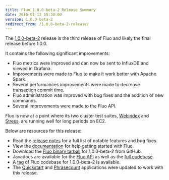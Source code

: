 ```yaml
---
title: Fluo 1.0.0-beta-2 Release Summary
date: 2016-01-12 15:30:00
version: 1.0.0-beta-2
redirect_from: /1.0.0-beta-2-release/
---
```


The [1.0.0-beta-2][release] release is the third release of Fluo and likely the final
release before 1.0.0.

It contains the following significant improvements:

 * Fluo metrics were improved and can now be sent to InfluxDB and viewed in Grafana.
 * Improvements were made to Fluo to make it work better with Apache Spark.
 * Several performances improvements were made to decrease transaction commit time.
 * Fluo administration was improved with bug fixes and the addition of new commands.
 * Several improvements were made to the Fluo API.

Fluo is now at a point where its two cluster test suites, [Webindex][webindex]
and [Stress][fluo-stress], are running well for long periods on EC2.

Below are resources for this release:

 * Read the [release notes][notes] for a full list of notable features and bug fixes.
 * View the [documentation][docs] for help getting started with Fluo.
 * Download the [Fluo binary tarball][release] for 1.0.0-beta-2 from GitHub.
 * Javadocs are available for the [Fluo API][apidocs-api] as well as the [full codebase][apidocs-full].
 * A [tag] of Fluo codebase for 1.0.0-beta-2 is available.
 * The [Quickstart] and [Phrasecount] applications were updated to work with this release.

[release]: https://github.com/fluo-io/fluo/releases/tag/1.0.0-beta-2
[notes]: /release-notes/1.0.0-beta-2/
[apidocs-full]: /apidocs/1.0.0-beta-2/full
[apidocs-api]: /apidocs/1.0.0-beta-2/api
[docs]: /docs/1.0.0-beta-2/
[tag]: https://github.com/fluo-io/fluo/tree/1.0.0-beta-2
[Quickstart]: https://github.com/fluo-io/fluo-quickstart
[Phrasecount]: https://github.com/fluo-io/phrasecount
[webindex]: https://github.com/fluo-io/webindex
[fluo-stress]: https://github.com/fluo-io/fluo-stress
